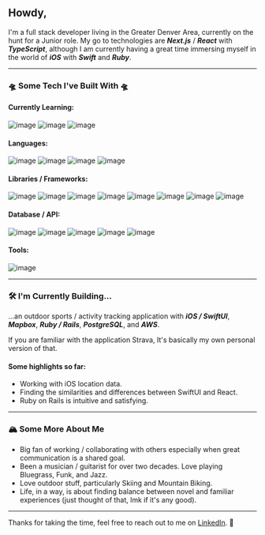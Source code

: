 ## Howdy,

I'm a full stack developer living in the Greater Denver Area, currently on the hunt for a Junior role.
My go to technologies are ***Next.js*** / ***React*** with ***TypeScript***, although I am currently having a great time immersing myself in the world of ***iOS*** with ***Swift*** and ***Ruby***.   

---

### 🛸 Some Tech I've Built With 🛸
#### Currently Learning:
![image](https://img.shields.io/badge/Swift-FA7343?style=for-the-badge&logo=swift&logoColor=white)
![image](https://img.shields.io/badge/Ruby-CC342D?style=for-the-badge&logo=ruby&logoColor=white)
![image](https://img.shields.io/badge/Ruby_on_Rails-CC0000?style=for-the-badge&logo=ruby-on-rails&logoColor=white)
#### Languages:
![image](https://img.shields.io/badge/JavaScript-323330?style=for-the-badge&logo=javascript&logoColor=F7DF1E)
![image](https://img.shields.io/badge/TypeScript-007ACC?style=for-the-badge&logo=typescript&logoColor=white)
![image](https://img.shields.io/badge/HTML5-E34F26?style=for-the-badge&logo=html5&logoColor=white)
![image](https://img.shields.io/badge/CSS3-1572B6?style=for-the-badge&logo=css3&logoColor=white)
#### Libraries / Frameworks:
![image](https://img.shields.io/badge/next%20js-000000?style=for-the-badge&logo=nextdotjs&logoColor=white)
![image](https://img.shields.io/badge/React-20232A?style=for-the-badge&logo=react&logoColor=61DAFB)
![image](https://img.shields.io/badge/React_Router-CA4245?style=for-the-badge&logo=react-router&logoColor=white)
![image](https://img.shields.io/badge/Tailwind_CSS-38B2AC?style=for-the-badge&logo=tailwind-css&logoColor=white)
![image](https://img.shields.io/badge/Mocha-8D6748?style=for-the-badge&logo=Mocha&logoColor=white)
![image](https://img.shields.io/badge/chai-A30701?style=for-the-badge&logo=chai&logoColor=white)
![image](https://img.shields.io/badge/Cypress-17202C?style=for-the-badge&logo=cypress&logoColor=white)
![image](https://img.shields.io/badge/Jest-C21325?style=for-the-badge&logo=jest&logoColor=white)
#### Database / API:
![image](https://img.shields.io/badge/Express%20js-000000?style=for-the-badge&logo=express&logoColor=white)
![image](https://img.shields.io/badge/Node%20js-339933?style=for-the-badge&logo=nodedotjs&logoColor=white)
![image](https://img.shields.io/badge/PostgreSQL-316192?style=for-the-badge&logo=postgresql&logoColor=white)
![image](https://img.shields.io/badge/Supabase-181818?style=for-the-badge&logo=supabase&logoColor=white)
![image](https://img.shields.io/badge/firebase-ffca28?style=for-the-badge&logo=firebase&logoColor=black)
#### Tools:
![image](https://img.shields.io/badge/Postman-FF6C37?style=for-the-badge&logo=Postman&logoColor=white)

---

### 🛠️ I'm Currently Building...
...an outdoor sports / activity tracking application with ***iOS / SwiftUI***, ***Mapbox***, ***Ruby / Rails***, ***PostgreSQL***, and ***AWS***.

If you are familiar with the application Strava, It's basically my own personal version of that.

#### Some highlights so far:
- Working with iOS location data.
- Finding the similarities and differences between SwiftUI and React.
- Ruby on Rails is intuitive and satisfying.

---

### 🏔️ Some More About Me
- Big fan of working / collaborating with others especially when great communication is a shared goal.
- Been a musician / guitarist for over two decades. Love playing Bluegrass, Funk, and Jazz.
- Love outdoor stuff, particularly Skiing and Mountain Biking.
- Life, in a way, is about finding balance between novel and familiar experiences (just thought of that, lmk if it's any good).

---

Thanks for taking the time, feel free to reach out to me on [LinkedIn](https://www.linkedin.com/in/ericbatiste/). 👋
